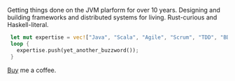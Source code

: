 Getting things done on the JVM plarform for over 10 years. Designing and building frameworks and distributed systems for living. Rust-curious and Haskell-literal.

```rust
 let mut expertise = vec!["Java", "Scala", "Agile", "Scrum", "TDD", "BDD", "DDD", "SOA", "REST", "CI/CD", "IoC/DI", "Spark", "Kafka", "Cassandra", "Hadoop", "HDFS"];
 loop {
   expertise.push(yet_another_buzzword());
 }
```

[Buy](https://paypal.me/vitalys?locale.x=en_GB) me a coffee.
